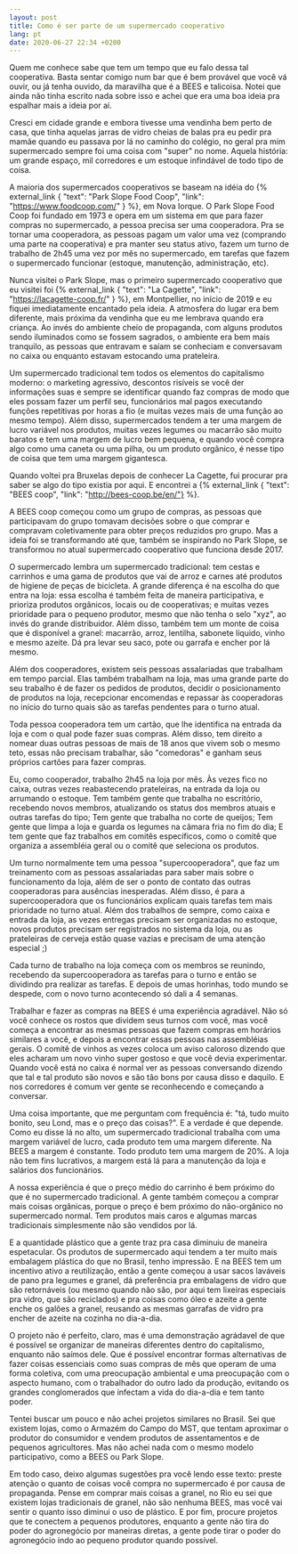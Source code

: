 ```yaml
---
layout: post
title: Como é ser parte de um supermercado cooperativo
lang: pt
date: 2020-06-27 22:34 +0200
---
```

Quem me conhece sabe que tem um tempo que eu falo dessa tal cooperativa. Basta sentar comigo num bar que é bem provável que você vá ouvir, ou já tenha ouvido, da maravilha que é a BEES e talicoisa. Notei que ainda não tinha escrito nada sobre isso e achei que era uma boa ideia pra espalhar mais a ideia por aí.

Cresci em cidade grande e embora tivesse uma vendinha bem perto de casa, que tinha aquelas jarras de vidro cheias de balas pra eu pedir pra mamãe quando eu passava por lá no caminho do colégio, no geral pra mim supermercado sempre foi uma coisa com "super" no nome. Aquela história: um grande espaço, mil corredores e um estoque infindável de todo tipo de coisa.

A maioria dos supermercados cooperativos se baseam na idéia do {% external_link { "text": "Park Slope Food Coop", "link": "https://www.foodcoop.com/" } %}, em Nova Iorque. O Park Slope Food Coop foi fundado em 1973 e opera em um sistema em que para fazer compras no supermercado, a pessoa precisa ser uma cooperadora. Pra se tornar uma cooperadora, as pessoas pagam um valor uma vez (comprando uma parte na cooperativa) e pra manter seu status ativo, fazem um turno de trabalho de 2h45 uma vez por mês no supermercado, em tarefas que fazem o supermercado funcionar (estoque, manutenção, administração, etc).

Nunca visitei o Park Slope, mas o primeiro supermercado cooperativo que eu visitei foi {% external_link { "text": "La Cagette", "link": "https://lacagette-coop.fr/" } %}, em Montpellier, no início de 2019 e eu fiquei imediatamente encantado pela ideia. A atmosfera do lugar era bem diferente, mais próxima da vendinha que eu me lembrava quando era criança. Ao invés do ambiente cheio de propaganda, com alguns produtos sendo iluminados como se fossem sagrados, o ambiente era bem mais tranquilo, as pessoas que entravam e saíam se conheciam e conversavam no caixa ou enquanto estavam estocando uma prateleira.

Um supermercado tradicional tem todos os elementos do capitalismo moderno: o marketing agressivo, descontos risíveis se você der informações suas e sempre se identificar quando faz compras de modo que eles possam fazer um perfil seu, funcionários mal pagos executando funções repetitivas por horas a fio (e muitas vezes mais de uma função ao mesmo tempo). Além disso, supermercados tendem a ter uma margem de lucro variável nos produtos, muitas vezes legumes ou macarrão são muito baratos e tem uma margem de lucro bem pequena, e quando você compra algo como uma caneta ou uma pilha, ou um produto orgânico, é nesse tipo de coisa que tem uma margem gigantesca.

Quando voltei pra Bruxelas depois de conhecer La Cagette, fui procurar pra saber se algo do tipo existia por aqui. E encontrei a {% external_link { "text": "BEES coop", "link": "http://bees-coop.be/en/"} %}.

A BEES coop começou como um grupo de compras, as pessoas que participavam do grupo tomavam decisões sobre o que comprar e compravam coletivamente para obter preços reduzidos pro grupo. Mas a ideia foi se transformando até que, também se inspirando no Park Slope, se transformou no atual supermercado cooperativo que funciona desde 2017.

O supermercado lembra um supermercado tradicional: tem cestas e carrinhos e uma gama de produtos que vai de arroz e carnes até produtos de higiene de peças de bicicleta. A grande diferença é na escolha do que entra na loja: essa escolha é também feita de maneira participativa, e prioriza produtos orgânicos, locais ou de cooperativas; e muitas vezes prioridade para o pequeno produtor, mesmo que não tenha o selo "xyz", ao invés do grande distribuidor. Além disso, também tem um monte de coisa que é disponível a granel: macarrão, arroz, lentilha, sabonete líquido, vinho e mesmo azeite. Dá pra levar seu saco, pote ou garrafa e encher por lá mesmo.

Além dos cooperadores, existem seis pessoas assalariadas que trabalham em tempo parcial. Elas também trabalham na loja, mas uma grande parte do seu trabalho é de fazer os pedidos de produtos, decidir o posicionamento de produtos na loja, recepcionar encomendas e repassar às cooperadoras no início do turno quais são as tarefas pendentes para o turno atual.

Toda pessoa cooperadora tem um cartão, que lhe identifica na entrada da loja e com o qual pode fazer suas compras. Além disso, tem direito a nomear duas outras pessoas de mais de 18 anos que vivem sob o mesmo teto, essas não precisam trabalhar, são "comedoras" e ganham seus próprios cartões para fazer compras.

Eu, como cooperador, trabalho 2h45 na loja por mês. Às vezes fico no caixa, outras vezes reabastecendo prateleiras, na entrada da loja ou arrumando o estoque. Tem também gente que trabalha no escritório, recebendo novos membros, atualizando os status dos membros atuais e outras tarefas do tipo; Tem gente que trabalha no corte de queijos; Tem gente que limpa a loja e guarda os legumes na câmara fria no fim do dia; E tem gente que faz trabalhos em comitês específicos, como o comitê que organiza a assembléia geral ou o comitê que seleciona os produtos.

Um turno normalmente tem uma pessoa "supercooperadora", que faz um treinamento com as pessoas assalariadas para saber mais sobre o funcionamento da loja, além de ser o ponto de contato das outras cooperadoras para ausências inesperadas. Além disso, é para a supercooperadora que os funcionários explicam quais tarefas tem mais prioridade no turno atual. Além dos trabalhos de sempre, como caixa e entrada da loja, as vezes entregas precisam ser organizadas no estoque, novos produtos precisam ser registrados no sistema da loja, ou as prateleiras de cerveja estão quase vazias e precisam de uma atenção especial ;)

Cada turno de trabalho na loja começa com os membros se reunindo, recebendo da supercooperadora as tarefas para o turno e então se dividindo pra realizar as tarefas. E depois de umas horinhas, todo mundo se despede, com o novo turno acontecendo só dali a 4 semanas.

Trabalhar e fazer as compras na BEES é uma experiência agradável. Não só você conhece os rostos que dividem seus turnos com você, mas você começa a encontrar as mesmas pessoas que fazem compras em horários similares a você, e depois a encontrar essas pessoas nas assembléias gerais. O comitê de vinhos as vezes coloca um aviso caloroso dizendo que eles acharam um novo vinho super gostoso e que você devia experimentar. Quando você está no caixa é normal ver as pessoas conversando dizendo que tal e tal produto são novos e são tão bons por causa disso e daquilo. E nos corredores é comum ver gente se reconhecendo e começando a conversar.

Uma coisa importante, que me perguntam com frequência é: "tá, tudo muito bonito, seu Lond, mas e o preço das coisas?". E a verdade é que depende. Como eu disse lá no alto, um supermercado tradicional trabalha com uma margem variável de lucro, cada produto tem uma margem diferente. Na BEES a margem é constante. Todo produto tem uma margem de 20%. A loja não tem fins lucrativos, a margem está lá para a manutenção da loja e salários dos funcionários.

A nossa experiência é que o preço médio do carrinho é bem próximo do que é no supermercado tradicional. A gente também começou a comprar mais coisas orgânicas, porque o preço é bem próximo do não-orgânico no supermercado normal. Tem produtos mais caros e algumas marcas tradicionais simplesmente não são vendidos por lá.

E a quantidade plástico que a gente traz pra casa diminuiu de maneira espetacular. Os produtos de supermercado aqui tendem a ter muito mais embalagem plástica do que no Brasil, tenho impressão. E na BEES tem um incentivo ativo a reutilização, então a gente começou a usar sacos laváveis de pano pra legumes e granel, dá preferência pra embalagens de vidro que são retornáveis (ou mesmo quando não são, por aqui tem lixeiras especiais pra vidro, que são reciclados) e pra coisas como óleo e azeite a gente enche os galões a granel, reusando as mesmas garrafas de vidro pra encher de azeite na cozinha no dia-a-dia.

O projeto não é perfeito, claro, mas é uma demonstração agrádavel de que é possível se organizar de maneiras diferentes dentro do capitalismo, enquanto não saímos dele. Que é possível encontrar formas alternativas de fazer coisas essenciais como suas compras de mês que operam de uma forma coletiva, com uma preocupação ambiental e uma preocupação com o aspecto humano, com o trabalhador do outro lado da produção, evitando os grandes conglomerados que infectam a vida do dia-a-dia e tem tanto poder.

Tentei buscar um pouco e não achei projetos similares no Brasil. Sei que existem lojas, como o Armazém do Campo do MST, que tentam aproximar o produtor do consumidor e vendem produtos de assentamentos e de pequenos agricultores. Mas não achei nada com o mesmo modelo participativo, como a BEES ou Park Slope.

Em todo caso, deixo algumas sugestões pra você lendo esse texto: preste atenção o quanto de coisas você compra no supermercado é por causa de propaganda. Pense em comprar mais coisas a granel, no Rio eu sei que existem lojas tradicionais de granel, não são nenhuma BEES, mas você vai sentir o quanto isso diminui o uso de plástico. E por fim, procure projetos que te conectem a pequenos produtores, enquanto a gente não tira do poder do agronegócio por maneiras diretas, a gente pode tirar o poder do agronegócio indo ao pequeno produtor quando possível.

